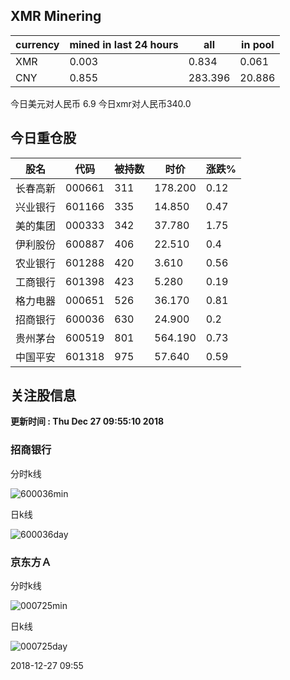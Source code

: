 ## XMR Minering

|currency|mined in last 24 hours|all|in pool|
|---|---|---|---|
|XMR|0.003|0.834|0.061|
|CNY|0.855|283.396|20.886|

今日美元对人民币 6.9	今日xmr对人民币340.0


## 今日重仓股 

|股名|代码|被持数|时价|涨跌%|
|---|---|---|---|---|
|长春高新|000661|311|178.200|0.12|
|兴业银行|601166|335|14.850|0.47|
|美的集团|000333|342|37.780|1.75|
|伊利股份|600887|406|22.510|0.4|
|农业银行|601288|420|3.610|0.56|
|工商银行|601398|423|5.280|0.19|
|格力电器|000651|526|36.170|0.81|
|招商银行|600036|630|24.900|0.2|
|贵州茅台|600519|801|564.190|0.73|
|中国平安|601318|975|57.640|0.59|

## 关注股信息
**更新时间 : Thu Dec 27 09:55:10 2018**
### 招商银行 
分时k线

![600036min](http://image.sinajs.cn/newchart/min/n/sh600036.gif)

日k线

![600036day](http://image.sinajs.cn/newchart/daily/n/sh600036.gif)

### 京东方Ａ 
分时k线

![000725min](http://image.sinajs.cn/newchart/min/n/sz000725.gif)

日k线

![000725day](http://image.sinajs.cn/newchart/daily/n/sz000725.gif)

2018-12-27 09:55